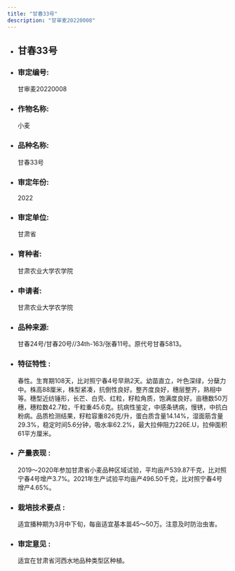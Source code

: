 ```yaml
---
title: "甘春33号"
description: "甘审麦20220008"
---
```

* ## 甘春33号
* ###  审定编号:  
   甘审麦20220008

*  ### 作物名称:  
   小麦

*   ###  品种名称: 
    甘春33号

*   ### 审定年份: 
    2022

*   ### 审定单位:  
    甘肃省

*   ### 育种者:  
    甘肃农业大学农学院

*   ### 申请者:  
    甘肃农业大学农学院

*   ### 品种来源:  
    甘春24号/甘春20号//34th-163/张春11号。原代号甘春5813。

*   ### 特征特性 : 
    春性。生育期108天，比对照宁春4号早熟2天。幼苗直立，叶色深绿，分蘖力中。株高88厘米，株型紧凑，抗倒性良好。整齐度良好，穗层整齐，熟相中等。穗型近纺锤形，长芒、白壳、红粒，籽粒角质，饱满度良好。亩穗数50万穗，穗粒数42.7粒，千粒重45.6克。抗病性鉴定，中感条锈病，慢锈，中抗白粉病。品质检测结果，籽粒容重826克/升，蛋白质含量14.14%，湿面筋含量29.3%，稳定时间5.6分钟，吸水率62.2%，最大拉伸阻力226E.U，拉伸面积61平方厘米。

*   ### 产量表现 : 
    2019～2020年参加甘肃省小麦品种区域试验，平均亩产539.87千克，比对照宁春4号增产3.7%。2021年生产试验平均亩产496.50千克，比对照宁春4号增产4.65%。

*   ### 栽培技术要点 : 
    适宜播种期为3月中下旬，每亩适宜基本苗45～50万。注意及时防治虫害。

*   ### 审定意见 : 
    适宜在甘肃省河西水地品种类型区种植。
